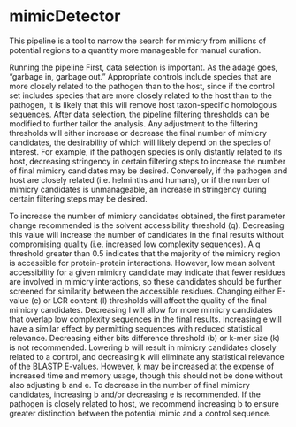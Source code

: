 # mimicDetector
This pipeline is a tool to narrow the search for mimicry from millions of potential regions to a quantity more manageable for manual curation. 

Running the pipeline
First, data selection is important. As the adage goes, “garbage in, garbage out.” Appropriate controls include species that are more closely related to the pathogen than to the host, since if the control set includes species that are more closely related to the host than to the pathogen, it is likely that this will remove host taxon-specific homologous sequences. 
After data selection, the pipeline filtering thresholds can be modified to further tailor the analysis. Any adjustment to the filtering thresholds will either increase or decrease the final number of mimicry candidates, the desirability of which will likely depend on the species of interest. For example, if the pathogen species is only distantly related to its host, decreasing stringency in certain filtering steps to increase the number of final mimicry candidates may be desired. Conversely, if the pathogen and host are closely related (i.e. helminths and humans), or if the number of mimicry candidates is unmanageable, an increase in stringency during certain filtering steps may be desired.
 
To increase the number of mimicry candidates obtained, the first parameter change recommended is the solvent accessibility threshold (q). Decreasing this value will increase the number of candidates in the final results without compromising quality (i.e. increased low complexity sequences). A q threshold greater than 0.5 indicates that the majority of the mimicry region is accessible for protein-protein interactions. However, low mean solvent accessibility for a given mimicry candidate may indicate that fewer residues are involved in mimicry interactions, so these candidates should be further screened for similarity between the accessible residues. Changing either E-value (e) or LCR content (l) thresholds will affect the quality of the final mimicry candidates. Decreasing l will allow for more mimicry candidates that overlap low complexity sequences in the final results. Increasing e will have a similar effect by permitting sequences with reduced statistical relevance. 
Decreasing either bits difference threshold (b) or k-mer size (k) is not recommended. Lowering b will result in mimicry candidates closely related to a control, and decreasing k will eliminate any statistical relevance of the BLASTP E-values. However, k may be increased at the expense of increased time and memory usage, though this should not be done without also adjusting b and e. To decrease in the number of final mimicry candidates, increasing b and/or decreasing e is recommended. If the pathogen is closely related to host, we recommend increasing b to ensure greater distinction between the potential mimic and a control sequence. 
